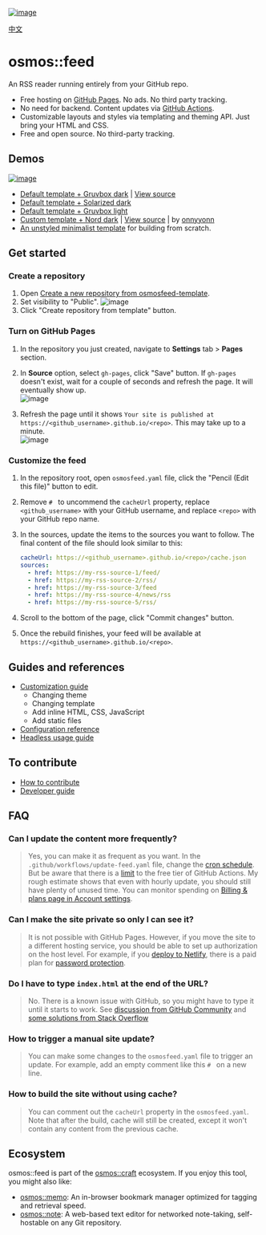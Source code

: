 [![image](./docs/media/osmosfeed-square-badge.svg)](#get-started)

[中文](./README_zh.md)

# osmos::feed

An RSS reader running entirely from your GitHub repo.

- Free hosting on [GitHub Pages](https://pages.github.com/). No ads. No third party tracking.
- No need for backend. Content updates via [GitHub Actions](https://github.com/features/actions).
- Customizable layouts and styles via templating and theming API. Just bring your HTML and CSS.
- Free and open source. No third-party tracking.

## Demos

[![image](https://user-images.githubusercontent.com/1895289/114334657-e4268600-9aff-11eb-90c6-184284b90be2.png)](https://osmoscraft.github.io/osmosfeed-demo/)

- [Default template + Gruvbox dark](https://osmoscraft.github.io/osmosfeed-demo/) | [View source](https://github.com/osmoscraft/osmosfeed-demo)
- [Default template + Solarized dark](https://osmoscraft.github.io/osmosfeed-examples/default-solarized-dark/)
- [Default template + Gruvbox light](https://osmoscraft.github.io/osmosfeed-examples/default-gruvbox-light/)
- [Custom template + Nord dark](https://onnyyonn.github.io/feed/) | [View source](https://github.com/onnyyonn/feed) | by [onnyyonn](https://github.com/onnyyonn)
- [An unstyled minimalist template](https://osmoscraft.github.io/osmosfeed-examples/articles-unstyled/) for building from scratch.

## Get started

### Create a repository

1. Open [Create a new repository from osmosfeed-template](https://github.com/osmoscraft/osmosfeed-template/generate).
2. Set visibility to "Public".
   ![image](https://user-images.githubusercontent.com/1895289/118917672-3d938900-b8e6-11eb-892c-6bb9203c7419.png)
3. Click "Create repository from template" button.

### Turn on GitHub Pages

1. In the repository you just created, navigate to **Settings** tab > **Pages** section.
2. In **Source** option, select `gh-pages`, click "Save" button. If `gh-pages` doesn't exist, wait for a couple of seconds and refresh the page. It will eventually show up.  
   ![image](https://user-images.githubusercontent.com/1895289/114324508-3dca8880-9adf-11eb-98c9-0a0779f5fd7a.png)

3. Refresh the page until it shows `Your site is published at https://<github_username>.github.io/<repo>`. This may take up to a minute.  
   ![image](https://user-images.githubusercontent.com/1895289/114324153-75383580-9add-11eb-81a6-186cb18d0851.png)

### Customize the feed

1. In the repository root, open `osmosfeed.yaml` file, click the "Pencil (Edit this file)" button to edit.
2. Remove `# ` to uncommend the `cacheUrl` property, replace `<github_username>` with your GitHub username, and replace `<repo>` with your GitHub repo name.
3. In the sources, update the items to the sources you want to follow. The final content of the file should look similar to this:

   ```yaml
   cacheUrl: https://<github_username>.github.io/<repo>/cache.json
   sources:
     - href: https://my-rss-source-1/feed/
     - href: https://my-rss-source-2/rss/
     - href: https://my-rss-source-3/feed
     - href: https://my-rss-source-4/news/rss
     - href: https://my-rss-source-5/rss/
   ```

4. Scroll to the bottom of the page, click "Commit changes" button.
5. Once the rebuild finishes, your feed will be available at `https://<github_username>.github.io/<repo>`.

## Guides and references

- [Customization guide](./docs/customization-guide.md)
  - Changing theme
  - Changing template
  - Add inline HTML, CSS, JavaScript
  - Add static files
- [Configuration reference](./docs/osmosfeed-yaml-reference.md)
- [Headless usage guide](./docs/headless-usage-guide.md)

## To contribute

- [How to contribute](./CONTRIBUTING.md)
- [Developer guide](./docs/developer-guide.md)

## FAQ

### Can I update the content more frequently?

> Yes, you can make it as frequent as you want. In the `.github/workflows/update-feed.yaml` file, change the [cron schedule](https://docs.github.com/en/actions/reference/events-that-trigger-workflows#schedule). But be aware that there is a [limit](<(https://docs.github.com/en/github/setting-up-and-managing-billing-and-payments-on-github/about-billing-for-github-actions)>) to the free tier of GitHub Actions. My rough estimate shows that even with hourly update, you should still have plenty of unused time. You can monitor spending on [Billing & plans page in Account settings](https://github.com/settings/billing).

### Can I make the site private so only I can see it?

> It is not possible with GitHub Pages. However, if you move the site to a different hosting service, you should be able to set up authorization on the host level. For example, if you [deploy to Netlify](./docs/guide-deploy-to-netlify), there is a paid plan for [password protection](https://docs.netlify.com/visitor-access/password-protection/).

### Do I have to type `index.html` at the end of the URL?

> No. There is a known issue with GitHub, so you might have to type it until it starts to work. See [discussion from GitHub Community](https://github.community/t/my-github-page-doesnt-redirect-to-index-html/10367/24) and [some solutions from Stack Overflow](https://stackoverflow.com/questions/45362628/github-pages-site-not-detecting-index-html)

### How to trigger a manual site update?

> You can make some changes to the `osmosfeed.yaml` file to trigger an update. For example, add an empty comment like this `# ` on a new line.

### How to build the site without using cache?

> You can comment out the `cacheUrl` property in the `osmosfeed.yaml`. Note that after the build, cache will still be created, except it won't contain any content from the previous cache.

## Ecosystem

osmos::feed is part of the [osmos::craft](https://osmoscraft.org) ecosystem. If you enjoy this tool, you might also like:

- [osmos::memo](https://github.com/osmoscraft/osmosmemo): An in-browser bookmark manager optimized for tagging and retrieval speed.
- [osmos::note](https://github.com/osmoscraft/osmosnote): A web-based text editor for networked note-taking, self-hostable on any Git repository.
